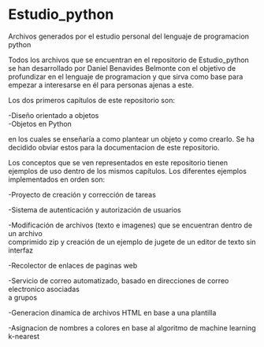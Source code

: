 # Estudio_python
Archivos generados por el estudio personal del lenguaje de programacion python

Todos los archivos que se encuentran en el repositorio de Estudio_python se han 
desarrollado por Daniel Benavides Belmonte con el objetivo de profundizar en el 
lenguaje de programacion y que sirva como base para empezar a interesarse en él
para personas ajenas a este.

Los dos primeros capítulos de este repositorio son:  

  -Diseño orientado a objetos  
  -Objetos en Python  
  
 en los cuales se enseñaría a como plantear un objeto y como crearlo. Se ha decidido 
 obviar estos para la documentacion de este repositorio.
 
 Los conceptos que se ven representados en este repositorio tienen ejemplos de uso
 dentro de los mismos capítulos. Los diferentes ejemplos implementados en orden son:  
 
  -Proyecto de creación y corrección de tareas  
  
  -Sistema de autenticación y autorización de usuarios  
  
  -Modificación de archivos (texto e imagenes) que se encuentran dentro de un archivo  
  comprimido zip y creación de un ejemplo de jugete de un editor de texto sin interfaz  
  
  -Recolector de enlaces de paginas web    
    
  -Servicio de correo automatizado, basado en direcciones de correo electronico asociadas  
  a grupos  
    
  -Generacion dinamica de archivos HTML en base a una plantilla  
    
  -Asignacion de nombres a colores en base al algoritmo de machine learning k-nearest 
